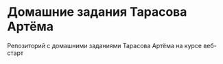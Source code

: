 # Домашние задания Тарасова Артёма
Репозиторий с домашними заданиями Тарасова Артёма на курсе веб-старт
